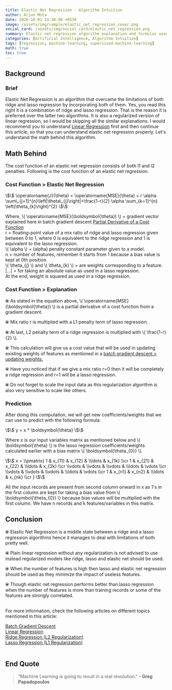```yaml
---
title: Elastic Net Regression - Algorithm Intuition
author: Arjun Mota
date: 2020-10-01 14:30:00 +0530
image: /assets/img/sample/elastic_net_regression_cover.png
social_card: /assets/img/social_card/elastic_net_regression.png
summary: Elastic net regression algorithm explanation and formulas used in development.
categories: [Artificial Intelligence, Algorithm Intuition]
tags: [regression, machine-learning, supervised-machine-learning]
math: true
toc: true
---
```


## Background

### Brief

Elastic Net Regression is an algorithm that overcame the limitations of both ridge and lasso regression by incorporating both of them. Yes, you read this right it is a combination of ridge and lasso regression. That is the reason it is preferred over the latter two algorithms. It is also a regularized version of linear regression, so I would be skipping all the similar explanations. I would recommend you to understand <a href="/posts/linear-regression/">Linear Regression</a> first and then continue this article, so that you can understand elastic net regression properly. Let's understand the math behind this algorithm.

## Math Behind

The cost function of an elastic net regression consists of both l1 and l2 penalties. Following is the cost function of an elastic net regression.

### Cost Function > Elastic Net Regression

<span class="centered_equation">
\$\$
\operatorname{J}(\theta) = \operatorname{MSE}(\theta)  + r \alpha  \sum\_{j=1}^{n}\left|\theta\_{j}\right|+\frac{1-r}{2} \alpha \sum_{k=1}^{n} \left(\theta_{k}\right)^{2}
\$\$
</span>

Where, <span class="equation_variables">\\( \operatorname{MSE}(\boldsymbol{\theta}) \\)</span> = gradient vector explained here in batch gradient descent <a href="/posts/batch-gradient-descent/#math-behind">Partial Derivative of a Cost Function</a><br/>
<span class="equation_variables">r</span> = floating-point value of a mix ratio of ridge and lasso regression given between 0 to 1, where 0 is equivalent to the ridge regression and 1 is equivalent to the lasso regression.<br/>
<span class="equation_variables">\\( \alpha \\)</span> = (alpha) penalty constant parameter given to a model.<br/>
<span class="equation_variables">n</span> = number of features, remember it starts from 1 because a bias value is kept at 0th position.<br/>
<span class="equation_variables">\\( \theta_{j} \\) and \\( \theta_{k} \\)</span> = are weights corresponding to a feature.<br/>
<span class="equation_variables">|...|</span> = for taking an absolute value as used in a lasso regression.<br/>
At the end, weight is squared as used in a ridge regression.<br/>

### Cost Function > Explanation

⦿ As stated in the equation above, <span class="equation_variables">\\( \operatorname{MSE}(\boldsymbol{\theta}) \\)</span> is a partial derivative of a cost function from a gradient descent.<br/>

⦿ Mix ratio r is multiplied with a L1 penalty term of lasso regression.<br/>

⦿ At last, L2 penalty term of a ridge regression is multiplied with <span class="equation_variables">\\( \frac{1-r}{2} \\)</span>.<br/>

⦿ This calculation will give us a cost value that will be used in updating existing weights of features as mentioned in a <a href="/posts/batch-gradient-descent/#new-feature-weights--updating-weights">batch gradient descent > updating weights.</a><br/>

⦿ Have you noticed that if we give a mix ratio r=0 then it will be completely a ridge regression and r=1 will be a lasso regression.<br/>

⦿ Do not forget to scale the input data as this regularization algorithm is also very sensitive to scale like others.<br/>

### Prediction

After doing this computation, we will get new coefficients/weights that we can use to predict with the following formula:<br/>

<span class="centered_equation">
\$\$
y = x * \boldsymbol{\theta}
\$\$
</span>

Where x is our input variables matrix as mentioned below and <span class="equation_variables">\\( \boldsymbol{\theta} \\)</span> is the lasso regression coefficients/weights  calculated earlier with a bias matrix <span class="equation_variables">\\( \boldsymbol{\theta_{0}} \\)</span>.<br/>

<span class="centered_equation">
\$\$ x = \\pmatrix{
1 & x_{11} & x_{12} & \\ldots & x_{1k} \\cr
1 & x_{21} & x_{22} & \\ldots & x_{2k} \\cr
\\vdots & \\vdots & \\vdots & \\ldots & \vdots \\cr
\\vdots & \\vdots & \\vdots & \\ldots & \vdots \\cr
1 & x_{n1} & x_{n2} & \\ldots & x_{nk} \\cr
} \$\$
</span>

All the input records are present from second column onward in x as 1's in the first column are kept for taking a bias value from <span class="equation_variables">\\( \boldsymbol{\theta_{0}} \\)</span> because bias values will be multiplied with the first column. We have n records and k features/variables in this matrix.

## Conclusion

⦿ Elastic Net Regression is a middle state between a ridge and a lasso regression algorithms hence it manages to deal with limitations of both pretty well.<br/>

⦿ Plain linear regression without any regularization is not advised to use instead regularized models like ridge, lasso and elastic net should be used.<br/>

⦿ When the number of features is high then lasso and elastic net regression should be used as they minimize the impact of useless features.<br/>

⦿ Though elastic net regression performs better than lasso regression when the number of features is more than training records or some of the features are strongly correlated.<br/><br/>

For more information, check the following articles on different topics mentioned in this article:<br/>

<a href="/posts/batch-gradient-descent/">Batch Gradient Descent</a><br/>
<a href="/posts/linear-regression/">Linear Regression</a><br/>
<a href="/posts/ridge-regression/">Ridge Regression (L2 Regularization)</a><br/>
<a href="/posts/lasso-regression/">Lasso Regression (L1 Regularization)</a><br/><br/>

## End Quote

>  "Machine Learning is going to result in a real revolution." <b>- Greg Papadopoulos</b>